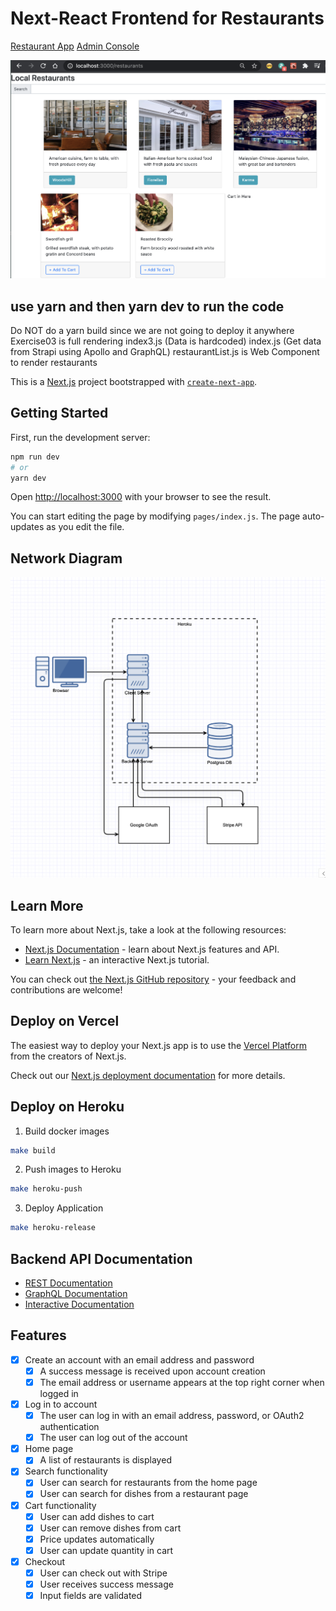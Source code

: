 # Next-React Frontend for Restaurants

[Restaurant App](https://restauranteur-client.herokuapp.com/)
[Admin Console](https://restauranteur-strapi.herokuapp.com/admin/)

<img src = 'packages/docs/assets/restaurants.png'>

## use yarn and then yarn dev to run the code

Do NOT do a yarn build since we are not going to deploy it anywhere
Exercise03 is full rendering
index3.js (Data is hardcoded)
index.js (Get data from Strapi using Apollo and GraphQL)
restaurantList.js is Web Component to render restaurants

This is a [Next.js](https://nextjs.org/) project bootstrapped with [`create-next-app`](https://github.com/vercel/next.js/tree/canary/packages/create-next-app).

## Getting Started

First, run the development server:

```bash
npm run dev
# or
yarn dev
```

Open [http://localhost:3000](http://localhost:3000) with your browser to see the result.

You can start editing the page by modifying `pages/index.js`. The page auto-updates as you edit the file.

## Network Diagram 
<img src = 'packages/docs/assets/network-diagram.png'>


## Learn More

To learn more about Next.js, take a look at the following resources:

- [Next.js Documentation](https://nextjs.org/docs) - learn about Next.js features and API.
- [Learn Next.js](https://nextjs.org/learn) - an interactive Next.js tutorial.

You can check out [the Next.js GitHub repository](https://github.com/vercel/next.js/) - your feedback and contributions are welcome!

## Deploy on Vercel

The easiest way to deploy your Next.js app is to use the [Vercel Platform](https://vercel.com/import?utm_medium=default-template&filter=next.js&utm_source=create-next-app&utm_campaign=create-next-app-readme) from the creators of Next.js.

Check out our [Next.js deployment documentation](https://nextjs.org/docs/deployment) for more details.

## Deploy on Heroku 

1. Build docker images

```bash 
make build 
```

2. Push images to Heroku

```bash
make heroku-push
```

3. Deploy Application

```bash
make heroku-release
```

## Backend API Documentation 

- [REST Documentation](https://docs.strapi.io/developer-docs/latest/developer-resources/database-apis-reference/rest-api.html)
- [GraphQL Documentation](https://docs.strapi.io/developer-docs/latest/developer-resources/database-apis-reference/graphql-api.html)
- [Interactive Documentation](http://localhost:1337/graphql)

## Features 

- [x] Create an account with an email address and password
  - [x] A success message is received upon account creation
  - [x] The email address or username appears at the top right corner when logged in
- [x] Log in to account
  - [x] The user can log in with an email address, password, or OAuth2 authentication
  - [x] The user can log out of the account
- [x] Home page
  - [x] A list of restaurants is displayed
- [x] Search functionality
  - [x] User can search for restaurants from the home page
  - [x] User can search for dishes from a restaurant page
- [x] Cart functionality
  - [x] User can add dishes to cart
  - [x] User can remove dishes from cart
  - [x] Price updates automatically
  - [x] User can update quantity in cart
- [x] Checkout
  - [x] User can check out with Stripe
  - [x] User receives success message
  - [x] Input fields are validated